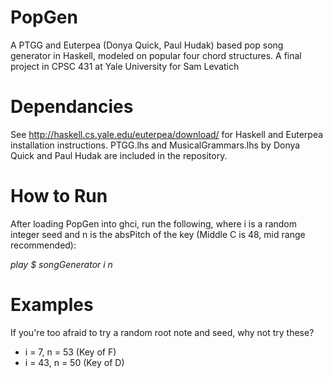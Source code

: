 # PopGen
A PTGG and Euterpea (Donya Quick, Paul Hudak) based pop song generator in Haskell, modeled on popular four chord structures. A final project in CPSC 431 at Yale University for Sam Levatich

# Dependancies
See http://haskell.cs.yale.edu/euterpea/download/ for Haskell and Euterpea installation instructions. PTGG.lhs and MusicalGrammars.lhs by Donya Quick and Paul Hudak are included in the repository.

# How to Run
After loading PopGen into ghci, run the following, where i is a random integer seed and n is the absPitch of the key (Middle C is 48, mid range recommended):

_play $ songGenerator i n_

# Examples
If you're too afraid to try a random root note and seed, why not try these?

* i = 7, n = 53 (Key of F)
* i = 43, n = 50 (Key of D)